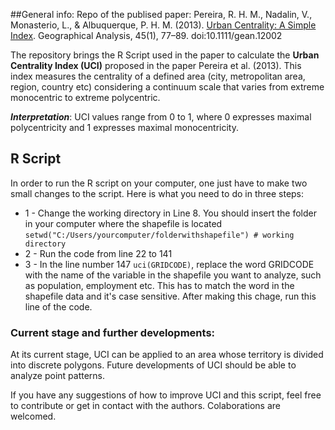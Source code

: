##General info:
Repo of the publised paper: Pereira, R. H. M., Nadalin, V., Monasterio, L., & Albuquerque, P. H. M. (2013). [Urban Centrality: A Simple Index](http://onlinelibrary.wiley.com/doi/10.1111/gean.12002/full). Geographical Analysis, 45(1), 77–89. doi:10.1111/gean.12002

The repository brings the R Script used in the paper to calculate the **Urban Centrality Index (UCI)** proposed in the paper Pereira et al. (2013). This index measures the centrality of a defined area (city, metropolitan area, region, country etc) considering a continuum scale that varies from extreme monocentric to extreme polycentric.

***Interpretation***: UCI values range from 0 to 1, where 0 expresses maximal polycentricity and 1 expresses maximal monocentricity.

## R Script
In order to run the R script on your computer, one just have to make two small changes to the script. Here is what you need to do in three steps:
* 1 - Change the working directory in Line 8. You should insert the folder in your computer where the shapefile is located
`setwd("C:/Users/yourcomputer/folderwithshapefile") # working directory`
* 2 - Run the code from line 22 to 141
* 3 - In the line number 147 `uci(GRIDCODE)`, replace the word GRIDCODE with the name of the variable in the shapefile you want to analyze, such as population, employment etc. This has to match the word in the shapefile data and it's case sensitive. After making this chage, run this line of the code.


### Current stage and further developments:
At its current stage, UCI can be applied to an area whose territory is divided into discrete polygons. Future developments of UCI should be able to analyze point patterns. 

If you have any suggestions of how to improve UCI and this script, feel free to contribute or get in contact with the authors. Colaborations are welcomed.





